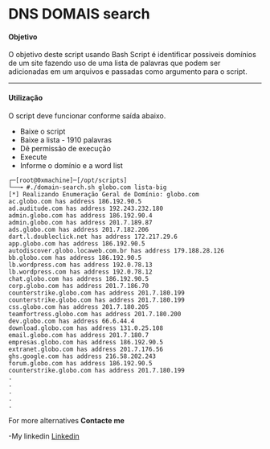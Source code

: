 # DNS DOMAIS search 

 #### Objetivo 
O objetivo deste script usando Bash Script é identificar possiveis domínios de um site fazendo uso de uma lista de palavras que podem ser adicionadas em um arquivos e passadas como argumento para o script.

 ---
 
 #### Utilização 
O script deve funcionar conforme saída abaixo. 

- Baixe o script 
- Baixe a lista - 1910 palavras
- Dê permissão de execução
- Execute
- Informe o domínio e a word list

 ```
┌─[root@0xmachine]─[/opt/scripts]
└──╼ #./domain-search.sh globo.com lista-big
[*] Realizando Enumeração Geral de Domínio: globo.com
ac.globo.com has address 186.192.90.5
ad.auditude.com has address 192.243.232.180
admin.globo.com has address 186.192.90.4
admin.globo.com has address 201.7.189.87
ads.globo.com has address 201.7.182.206
dart.l.doubleclick.net has address 172.217.29.6
app.globo.com has address 186.192.90.5
autodiscover.globo.locaweb.com.br has address 179.188.28.126
bb.globo.com has address 186.192.90.5
lb.wordpress.com has address 192.0.78.13
lb.wordpress.com has address 192.0.78.12
chat.globo.com has address 186.192.90.5
corp.globo.com has address 201.7.186.70
counterstrike.globo.com has address 201.7.180.199
counterstrike.globo.com has address 201.7.180.199
css.globo.com has address 201.7.180.205
teamfortress.globo.com has address 201.7.180.200
dev.globo.com has address 66.6.44.4
download.globo.com has address 131.0.25.108
email.globo.com has address 201.7.180.7
empresas.globo.com has address 186.192.90.5
extranet.globo.com has address 201.7.176.56
ghs.google.com has address 216.58.202.243
forum.globo.com has address 186.192.90.5
counterstrike.globo.com has address 201.7.180.199
.
.
.
.
.
 ```


For more alternatives 
 **Contacte me** 

-My linkedin [Linkedin](https://www.linkedin.com/in/isweluiz/)


 
